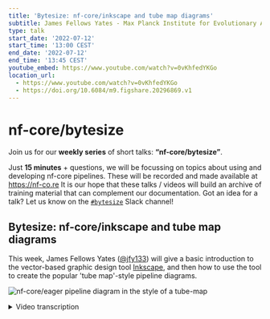 ```yaml
---
title: 'Bytesize: nf-core/inkscape and tube map diagrams'
subtitle: James Fellows Yates - Max Planck Institute for Evolutionary Anthropology, Leipzig, Germany
type: talk
start_date: '2022-07-12'
start_time: '13:00 CEST'
end_date: '2022-07-12'
end_time: '13:45 CEST'
youtube_embed: https://www.youtube.com/watch?v=0vKhfedYKGo
location_url:
  - https://www.youtube.com/watch?v=0vKhfedYKGo
  - https://doi.org/10.6084/m9.figshare.20296869.v1
---
```


# nf-core/bytesize

Join us for our **weekly series** of short talks: **“nf-core/bytesize”**.

Just **15 minutes** + questions, we will be focussing on topics about using and developing nf-core pipelines.
These will be recorded and made available at <https://nf-co.re>
It is our hope that these talks / videos will build an archive of training material that can complement our documentation. Got an idea for a talk? Let us know on the [`#bytesize`](https://nfcore.slack.com/channels/bytesize) Slack channel!

## Bytesize: nf-core/inkscape and tube map diagrams

This week, James Fellows Yates ([@jfy133](https://github.com/jfy133)) will give a basic introduction to the vector-based graphic design tool [Inkscape](https://inkscape.org/), and then how to use the tool to create the popular 'tube map'-style pipeline diagrams.

![nf-core/eager pipeline diagram in the style of a tube-map](https://raw.githubusercontent.com/nf-core/eager/master/docs/images/usage/eager2_metromap_complex.png)

<details markdown="1"><summary>Video transcription</summary>
**Note: The content has been edited for reader-friendliness**

[0:01](https://www.youtube.com/watch?v=0vKhfedYKGo&t=1)
(host) Hello everyone, I'm here today with James Fellows Yates and he's going to talk about Inkscape and pipeline diagrams.

Thank you very much. This is a repeat of a talk I gave back at the last nf-core hackathon and what I'll be talking about is how you can make pretty diagrams aimed at improving your documentation. This can be making it more eye-catchy, more accessible and making people understand better how to run your pipeline and how to interpret it. What I'll do is give a very brief introduction to what you can generate with a tool called Inkscape. Then I'll give a live demo of how you use Inkscape and the main components and functionality that I use to make and the different pipeline map constructions, which become semi-famous, at least on Twitter. Then I'll show you how I will construct a pipeline diagram such as this.

[1:08](https://www.youtube.com/watch?v=0vKhfedYKGo&t=68)
The tool that we're talking about today is Inkscape, which is an open source, pretty close to professional quality software, which can run on Linux, OSX, and Windows, which is really nice. It's equivalent to to Adobe Illustrator, but it is but open source, so it's free and accessible to everybody. It's a really nice and quite polished tool and I really enjoy it a lot and I've been using it for quite a few years now. The reason why we want to use Inkscape is primarily, because of the difference between raster and vector images. When you take a photo on your phone or with a digital camera, the images that you generate are raster images, so if you zoom in really closely, you start getting these very pixely squares of different colors.

[1:58](https://www.youtube.com/watch?v=0vKhfedYKGo&t=118)
This is very nice in many ways, but when you're dealing with the web, where a lot of bioinformatic documentation is displayed on (and we people like to zoom in and out and stretch and modify things) and to make sure your images look very nice, clean and clear... When you're dealing with particular web documentation, we prefer a format called vector images. In particular the one we'll be using today is SVG. The really nice thing is that you can zoom, stretch, manipulate and you always have these smooth, very high definition lines. The way these SVGs are constructed, which are based on coordinate system, is that they are very portable. You can take different components, break it up of a particular image, and import it into other images. Examples of vector images... things you can do to improve your documentation in terms of graphic design, when it comes to bioinformatic pipelines like in nf-core, is for example to design a logo. Here's a couple of examples of nf-core: there is Sarek and Eager is another one, that I made for a different project. Logos are a very good way of making your pipelines look a bit more professional and more eye-catching. People are more likely going to trust the quality of the pipeline when it has a brand identity, which is a nice little productive procrastination if you ever need that.

[3:34](https://www.youtube.com/watch?v=0vKhfedYKGo&t=214)
You can also make workflow diagrams. This is one from Eager. This is a more a general, broad overview, which helps people to understand what are the major components of the pipeline and what it does. It doesn't go into too much detail and these are the sections and the tools it uses. If you want something more detailed, you can make something like this, which shows more the direct connections between the different components, the different tools of the particular pipeline. These give you two different purposes: This is more for selling the pipeline, if you want to pique someone's interest, by for example putting by it in a publication. Whereas this is more for the user who's actually going to be interacting with the pipeline, trying to run it. There are different stages and levels of such pipeline diagrams. You can use them to help make your pipeline more accessible from the concept of what it does.
This format is the one that became quite popular recently, but I've been playing around with other variants. This is a new one, that I'm coming up with for nf-core/taxprofiler pipeline. This shows that you don't have to stick with the particular one that I showed in a previous slide, you can play around with this as well.

[4:51](https://www.youtube.com/watch?v=0vKhfedYKGo&t=291)
All of these diagrams, all these images are done in Inkscape. In addition, it doesn't have to just be diagrams to show what you can do in your documentation. One thing that we did with Eager, which was also quite popular and I was quite proud of, is that my co-author Zandra Fagernäs she drew these very nice schematics cartoony diagrams for the output documentation. This helps people to understand better what they should be looking for when they're doing quality control in their pipeline runs. For example, she took what you get from MultiQC, so for example FastQC in this case, the first QC section. She drew little cartoony versions of what you should be seeing, separated by the three different boxes, but with little notes saying exactly what you are seeing in this and how you should interpret the results here. This acts as a very nice, quick and fast reference for people, to understand what your pipeline has done at the other end. Also it adds a little bit of fun, a little bit of color, to otherwise often very dry documentation, that can be often be very dull. Particularly for very big pipelines like Eager and Sarek, and when you have a lot of output documentation, such things can break things up a little bit and make it more accessible and more fun for a user to use.

[6:20](https://www.youtube.com/watch?v=0vKhfedYKGo&t=380)
There are other things you can do with Inkscape. For example, these are a couple of other things I've done. This was a schematic overview of some characteristics of ancient DNA, done all in Inkscape. Actually, all of these little Emojis, have been imported from another project with OpenMoji. Everything is in SVG and it's very easy to drag and drop it into my image, recolour things, change the size and so on, which is really nice. That's all benefits of this vector imaging format! Also, you can do more realistic drawings by tracing, which can be done in Inkscape. It's not so cartoony as all the other previous objects. This is a tooth, cut in half, and that's showing how to sample for ancient DNA. You can load the raster image into Inkscape then trace over the top and fill in the colours. As such you can get a particularly good representation of the object, which is then very manipulable after.

[7:23](https://www.youtube.com/watch?v=0vKhfedYKGo&t=443)
That's the things you can do with Inkscape. Now, what I'd like to do, is to go into Inkscape itself and show you some of the basic functionalities that you would need, in order to make one of the pipeline diagrams, such as this one and this one.

[7:44](https://www.youtube.com/watch?v=0vKhfedYKGo&t=464)
When you open Inkscape it should look something like this. The UIs (user interface) should be relatively familiar: you've got the toolbar right at the top, and you've got other toolbars on the sides as well. It may look a little bit different, depending on what operating system you are working on, but generally, this is the outline you will have, at least in the latest version. What you should hopefully see on my screen is a key logger, you should be able to see what I'm typing. In the case I use a shortcut, you can also see that, so keep an eye on that as well.

[8:23](https://www.youtube.com/watch?v=0vKhfedYKGo&t=503)
The most basic thing you can do in Inkscape, or with a vector image program, is making objects and shapes. I'm going to make here an object, which is a circle. I can make two circles, I can make squares, you can make triangles and convert these to stars and things like hexagons, or whatever. You can also resize these. As you can see, when I click on an object, it often will have either arrows like this, which you can resize like so. Sometimes if you click on this path editor (which I'll explain in a second) you can also edit with these squares and triangles here.

[9:05](https://www.youtube.com/watch?v=0vKhfedYKGo&t=545)
You don't have to make fixed shapes like that. You can do lines with the Bezier tool here. If I click here and click here, I'll make a line there; and with this Bezier tool, you're generating things called paths. These objects are fancy paths, but you can also create your own, random shapes you would like to make. For example, like this. You're also not fixed to having sharp corners or sharp edges. You can bend edges and you can modify the corners with the options up here, to make them curved as well. Often this path system is how you do a tracing map, as I explained in the previous slide. You can also modify these as well. You can break them apart at the nodes for example...
... and then join them together again. There's many many different ways you can manipulate these.
I should clear up slightly...

[10:21](https://www.youtube.com/watch?v=0vKhfedYKGo&t=621)
Another thing you can do is to group objects together. You have these two objects and, let's say, you're happy with the way they are positioned now, and you want to keep this relationship as you manipulate the image. We can click both: holding shift and clicking the second one. You can press CTRL + g to group them together. You can see now, I'm moving both at the same time, but they're not losing their position. Furthermore, all objects have an order, they're overlapping each other. This order you can modify.
That's probably a bad color pairing, sorry, one second, I'll just try this.
What you can see here is, that the two rings overlap each other. By pressing the page up and the page down, I'm moving what is displaying on top. These buttons are here as well, which does the same thing. You can also move to the very top of the stack so you can have as many objects as you want. For example, I can send this pink one right to the bottom as well, like this.

[11:30](https://www.youtube.com/watch?v=0vKhfedYKGo&t=690)
Another thing you can do, because everything's based on a coordinate system, is semi-programmatically reorder everything: aligning and distributing them based on some rule. Let's say I select all of these objects and I want to put them all in a single line if I go to `Object` and then `Align and Distribute`, which should open a panel on the right-hand side here. You have various options on how to arrange and distribute your different objects. Let's say I want to have them all in a horizontal line, I can press this button here `Center on Horizontal Axis` and they'll all go into the line here. The same thing also goes for vertical distribution.

[12:08](https://www.youtube.com/watch?v=0vKhfedYKGo&t=728)
Maybe you want to have everything somewhat equally spaced out. You can see these are closer than these ones, and so on. You can do this with these buttons here on `Distribute`. Then I can blend it, like that, and you can see now, that everything is pretty much ordered in exactly the same way.

[12:29](https://www.youtube.com/watch?v=0vKhfedYKGo&t=749)
These objects you can also scale and transform. Scaling. Like I said before, you can drag with the arrows here, but you can also go to the `Transform` under the `Object` menu here. You can scale it up programmatically again. I want this one to be twice the size, and press apply, you see twice the size now. If I get the square... You can also rotate things as well, so let's say 45 degree angle, to get a sort of diamond.

[13:00](https://www.youtube.com/watch?v=0vKhfedYKGo&t=780)
You can also do text and all the text generally is also vector based. You can reorder it, detach them, separate them out and so on. Clicking this text tool here, I can start writing something. The latest version of Inkscape (I've actually accidentally installed the beta version) is a bit slow with the text for some reason. I'm not entirely sure why, so it might be a bit slower than here, but you get the idea. You can make it bigger like this and and you can also color in the same way as the objects as well.

[13:45](https://www.youtube.com/watch?v=0vKhfedYKGo&t=825)
Another nice and important thing for the pipeline diagrams is, you often want to be able to, as well as align and distribute things as you were doing here, bind objects together in a consistent consistent manner. If you press the hash key on your keyboard, you can get a grid. Also in the settings under `Document Properties`, you can change the size of the grid and the style. With this, it makes it easier for you to position things correctly. When you have a grid on, you can turn on a snapping tool, as you can see up here, that you can also turn on with the percent key. With this, you can have different types of edge snapping. What I mean by that is if I have turned on the midpoint snapping, you can see how this little square pops up. It is basically moving your object, or the middle of the object in this case, to the closest point on the grid here. The same goes for the top corner here. You have to get a feeling for exactly where to hold the object, but you'll snap it. This way I can make sure... I can see on the grid that I have everything along this line here and use the snapping to alter that accordingly.

[15:02](https://www.youtube.com/watch?v=0vKhfedYKGo&t=902)
With coloring, you can see here in these objects, currently I have only colored the outline of the object, this is called a stroke. You can also fill in as well. If I go to `Object`, then `Fill in Stroke`. It shows another menu here and you can set the colors, or not. Why is it not working? There we go! They're transparent, so all objects can be transparent as well.

[15:37](https://www.youtube.com/watch?v=0vKhfedYKGo&t=937)
You can see that there are two colors: the outer line is called stroke and inside the object you can have the fill. These can be independently set, which is very nice. This applies to any object. If you want, you can change the colors based on hex colors, or RGB wheels. You can also set different stroke styles. For the moment, let's change the color again, something more obvious. You can use a solid line and you can also change the thickness of the outline and you can change the style in terms of dashes. Let's move that example. There is a lot of flexibility in this manner. For example, if you wanted to go with a web-based color, you can use these hex codes, down the bottom. As an example, if I were to go to the nf-core graphics guidelines page, just under the documentation and contributing, you can see for example here under fonts and colors, we have the official RGB values and also the hex value for this particular green. If I switch back here I can change the stroke of this object to this green. Turning off the transparency and now this is the nf-core green.

[17:09](https://www.youtube.com/watch?v=0vKhfedYKGo&t=1029)
In some cases you may not want an SVG as the final image, but you want to have a different format. That is also possible to do. If you go to `File` and `Export`, you have the option to export for example as a PNG image. You can just change it to different resolutions, depending on whether you're going to be printing or put it on the web and things like that. This means, that you also have that flexibility for different formats.

[17:39](https://www.youtube.com/watch?v=0vKhfedYKGo&t=1059)
We can move on to the question, how would you actually create the pipeline diagrams? You could create all the different components yourself, separately, but speaking from experience, that can take a lot of time. That's why we made them for you already, on the nf-core website on the page Graphic design guidelines. It is actually a cheat sheet with all the different components you can use to make a pretty, evenly spaced and distributed pipeline diagram. We also have other components you can download. For example other pipelines, if you want to modify these. You can check the license over here. There are different components. For example for Sarek, Maxime made very nice file icons, which you can also download and use in your own pipeline diagrams. But for this example I'll use the ones for the pipeline components which I made before.

[18:29](https://www.youtube.com/watch?v=0vKhfedYKGo&t=1109)
I can simply save this as a file and then drag this particular file into my Inkscape here and press okay. You can see here, now i've got all of the objects there. Like I emphasized before, the nice thing about SVG images, because they're based on coordinate systems, they can be rendered in many different ways. Also downloading and importing this file into my document means I can detach the different components of this and reuse them. For example I could take my starting point and drag this over here. If I follow the grid I will snap it with the midpoint snap here, then I could take the straight line and drag this over here and stick it on there. I could put another station and put that here. Let's say now I want to do a split. I want to have two different lines because I've - let's say - optional pipelines or mutually exclusive optional steps to the pipeline. I can copy and paste this over here and then by pressing `h` or `v` I can flip and rotate the objects in that manner. I will again snap with the midpoint here and the same thing here and connect that there.

[20:05](https://www.youtube.com/watch?v=0vKhfedYKGo&t=1205)
You get the point. An important thing to emphasize, as you may have already noticed, I'm just copying and pasting. As I said, 80 % of my Inkscape work is copying and pasting components I've already made. That is why we made this cheat sheet. I highly recommend you be using this as well, but of course, you can modify them in whatever way you want. To get a basic outline I'd recommend trying something like this and then to modify. If I don't like this green color I need to ungroup this. I want a different color I can change this to a red. I'm gonna appear I would like this to have a purple on this one to be blue. Just keep working on this and construct things in this very lego-like fashion, that is my main recommendation. In this case, I can then also add a station name. I'll call it input, put this up here, put this down here. Say - Step one. You want to change the fonts of your text. For example, if you want to use the nf-core font. We have the font called `maven pro`. You can set this here as well.

[21:22](https://www.youtube.com/watch?v=0vKhfedYKGo&t=1282)
The final thing is. Maybe once you've completed your image, you want to not have this weird A4 sized page. You can also go to `File`, `Document Properties` and modify the layout in this way. For example `Setting` is landscape and also you `resize the page to content` if I press this button here. You can see that the page has been resized to cover all the different drawings that you may have in the particular document.

[21:55](https://www.youtube.com/watch?v=0vKhfedYKGo&t=1315)
This is pretty much it! The one other thing I would recommend doing before actually starting such a diagram is already having a working doodle or diagram of your pipeline. Sometimes this can get a bit fiddly when you're trying to work out exactly how everything should be spaced. For example for nf-core/taxprofiler, we used google drawings and sketched out already all of the different parts of the pipeline. It's a bit easier to move things around here by snapping them together. Then you can use this as a reference to how to make your final work for documentation. You could take the example at the top. I said is the input. I have the two splits here then I'd set them up like this and follow along the guidelines. I do that here.

[22:54](https://www.youtube.com/watch?v=0vKhfedYKGo&t=1374)
That is pretty much it. That is the basics of what you need to to learn. To recap: you have all these objects you can make, but when you come to do the pipeline diagrams, it's better to try and reuse components already made by copying and pasting. You can color things by the menu and objects. To fill in the stroke you have the fill. The stroke is the outline the object and the fill is the inside of the object. You can stretch, manipulate all of the objects, either manually by these handles, or also programmatically with the transform and `line` and `distribute objects`. Just have fun doing it! It's productive procrastination, it does make a difference. A lot of people catch their eye for example on the eager pipeline because of such workflow diagrams. We have a graphics design channel on slack, which you can join if you have any questions. Otherwise I think that is it. Thank you very much! Are there any questions?

[24:06](https://www.youtube.com/watch?v=0vKhfedYKGo&t=1446)
(host) Thank you very much! Are there any questions in the audience? I have allowed everyone to unmute yourself now, if anyone wants to say something. Otherwise, thank you very much, James, and I want to also thank the Chan Zuckerberg Initiative for funding these talks and as usual, you can continue the discussion on the bytesize Slack channel. Thank you again.

</details>
